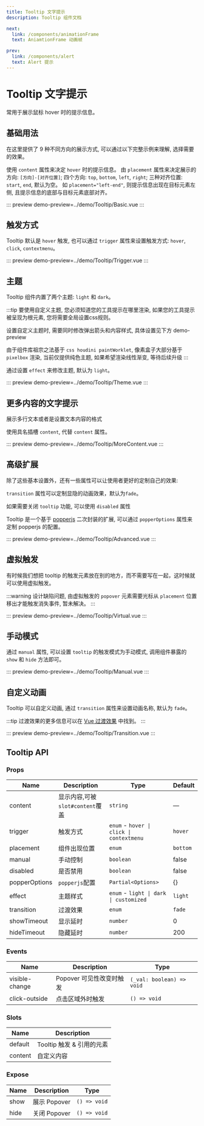 ```yaml
---
title: Tooltip 文字提示
description: Tooltip 组件文档

next:
  link: /components/animationFrame
  text: AniamtionFrame 动画帧

prev:
  link: /components/alert
  text: Alert 提示
---
```


# Tooltip 文字提示

常用于展示鼠标 hover 时的提示信息。

## 基础用法

在这里提供了 9 种不同方向的展示方式, 可以通过以下完整示例来理解, 选择需要的效果。

使用 `content` 属性来决定 `hover` 时的提示信息。 由 `placement` 属性来决定展示的方向: `[方向]-[对齐位置]`; 四个方向: `top`, `bottom`, `left`, `right`; 三种对齐位置: `start`, `end`, 默认为空。 如 `placement="left-end"`, 则提示信息出现在目标元素左侧, 且提示信息的底部与目标元素底部对齐。

::: preview
demo-preview=../demo/Tooltip/Basic.vue
:::

## 触发方式

Tooltip 默认是 `hover` 触发, 也可以通过 `trigger` 属性来设置触发方式: `hover`, `click`, `contextmenu`。

::: preview
demo-preview=../demo/Tooltip/Trigger.vue
:::

## 主题

Tooltip 组件内置了两个主题: `light` 和 `dark`。

:::tip
要使用自定义主题, 您必须知道您的工具提示在哪里渲染, 如果您的工具提示被呈现为根元素, 您将需要全局设置css规则。

设置自定义主题时, 需要同时修改弹出箭头和内容样式, 具体设置见下方 demo-preview

由于组件库祖宗之法基于 `css houdini paintWorklet`, 像素盒子大部分基于 `pixelbox` 渲染, 当前仅提供纯色主题, 如果希望渲染线性渐变, 等待后续升级
:::

通过设置 `effect` 来修改主题, 默认为 `light`。

::: preview
demo-preview=../demo/Tooltip/Theme.vue
:::

## 更多内容的文字提示

展示多行文本或者是设置文本内容的格式

使用具名插槽 `content`, 代替 `content` 属性。

::: preview
demo-preview=../demo/Tooltip/MoreContent.vue
:::

## 高级扩展

除了这些基本设置外，还有一些属性可以让使用者更好的定制自己的效果:

`transition` 属性可以定制显隐的动画效果，默认为`fade`。

如果需要关闭 `tooltip` 功能, 可以使用 `disabled` 属性

Tooltip 是一个基于 [popperjs](https://popper.js.org/docs/v2/) 二次封装的扩展, 可以通过 `popperOptions` 属性来定制 popperjs 的配置。

::: preview
demo-preview=../demo/Tooltip/Advanced.vue
:::

## 虚拟触发

有时候我们想把 tooltip 的触发元素放在别的地方，而不需要写在一起，这时候就可以使用虚拟触发。

:::warning
设计缺陷问题, 由虚拟触发的 `popover` 元素需要光标从 `placement` 位置移出才能触发消失事件, 暂未解决。
:::

::: preview
demo-preview=../demo/Tooltip/Virtual.vue
:::

## 手动模式

通过 `manual` 属性, 可以设置 `tooltip` 的触发模式为手动模式, 调用组件暴露的 `show` 和 `hide` 方法即可。

::: preview
demo-preview=../demo/Tooltip/Manual.vue
:::

## 自定义动画

Tooltip 可以自定义动画, 通过 `transition` 属性来设置动画名称, 默认为 `fade`。

:::tip
过渡效果的更多信息可以在 [Vue 过渡效果](https://vuejs.org/guide/built-ins/transition.html#css-based-transitions) 中找到。
:::

::: preview
demo-preview=../demo/Tooltip/Transition.vue
:::

## Tooltip API

### Props

| Name        | Description  | Type                                                 | Default |
| ----------- | ------------ | ---------------------------------------------------- | ------- |
| content       | 显示内容,可被`slot#content`覆盖   | `string`                                             | —       |
| trigger        | 触发方式   | `enum` - `hover \| click \| contextmenu` | `hover`    |
| placement | 组件出现位置   | `enum`                                             | `bottom`       |
| manual    | 手动控制 | `boolean`                                            | false    |
| disabled      | 是否禁用 | `boolean`                                            | false   |
| popperOptions   | `popperjs`配置 | `Partial<Options>`                                            | {}   |
| effect      | 主题样式     | `enum` - `light \| dark \| customized`                         | `light`   |
| transition | 过渡效果 | `enum` | `fade` |
| showTimeout | 显示延时 | `number` | 0 |
| hideTimeout | 隐藏延时 | `number` | 200 |

### Events

| Name  | Description             | Type                         |
| ----- | ----------------------- | ---------------------------- |
| visible-change | Popover 可见性改变时触发 | `(_val: boolean) => void` |
| click-outside  | 点击区域外时触发               | `() => void`                |

### Slots

| Name    | Description                         |
| ------- | ----------------------------------- |
| default | Tooltip 触发 & 引用的元素 |
| content   | 自定义内容                          |

### Expose

| Name  | Description | Type         |
| ----- | ----------- | ------------ |
| show  | 展示 Popover  | `() => void` |
| hide | 关闭 Popover  | `() => void` |
